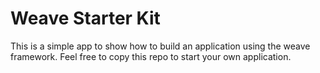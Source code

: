 # Weave Starter Kit

This is a simple app to show how to build an application
using the weave framework. Feel free to copy this repo
to start your own application.